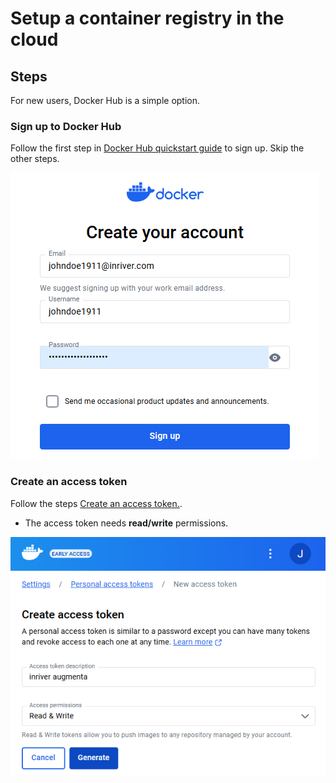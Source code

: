 # Setup a container registry in the cloud

## Steps

For new users, Docker Hub is a simple option.

### Sign up to Docker Hub

Follow the first step in [Docker Hub quickstart guide](https://docs.docker.com/docker-hub/quickstart/) to sign up. Skip the other steps.

![Sign up to Docker Hub](../screenshots/docker-hub/signup-johndoe1911-at-inriver.com.png)

### Create an access token

Follow the steps [Create an access token.](https://docs.docker.com/security/for-developers/access-tokens/).

* The access token needs **read/write** permissions.

![Create an access token](../screenshots/docker-hub/generate-access-token-read-write-permission.png)